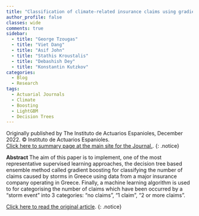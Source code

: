 ```yaml
---
title: "Classification of climate-related insurance claims using gradient boosting"
author_profile: false 
classes: wide
comments: true
sidebar:
  - title: "George Tzougas"
  - title: "Viet Dang"
  - title: "Asif John"
  - title: "Stathis Kroustalis" 
  - title: "Debashish Dey"
  - title: "Konstantin Kutzkov" 
categories:
  - Blog
  - Research
tags:
  - Actuarial Journals
  - Climate
  - Boosting
  - LightGBM
  - Decision Trees
---
```


Originally published by The Instituto de Actuarios Espanioles, December 2022. © Instituto de Actuarios Espanioles. <br>
<a href="https://www.actuarios.org/anales2022_6/)"> Click here to summary page at the main site for the Journal.</a>.
{: .notice}

<b> Abstract </b>
The aim of this paper is to implement, one of the most representative supervised learning approaches, the decision tree based ensemble method called gradient boosting for classifying the number of claims caused by storms in Greece using data from a major insurance company operating in Greece. Finally, a machine learning algorithm is used to for categorising the number of claims which have been occurred by a “storm event” into 3 categories: “no claims”, “1 claim”, “2 or more claims”.

<a href="https://www.actuarios.org/wp-content/uploads/2021/07/ANALES_IAE062022_149-168.pdf?fbclid=IwAR3zywUlstQ0THteaaQ36M_cYlhUHAxMUd6XE8qOv5uaatGJqQw2XN_vXqY)"> Click here to read the original article</a>.
{: .notice}

